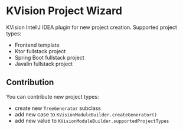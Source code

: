 # KVision Project Wizard
KVision IntellJ IDEA plugin for new project creation.
Supported project types:
* Frontend template
* Ktor fullstack project
* Spring Boot fullstack project
* Javalin fullstack project
 
 ## Contribution
You can contribute new project types:
* create new `TreeGenerator` subclass
* add new case to `KVisionModuleBuilder.createGenerator()`
* add new value to `KVisionModuleBuilder.supportedProjectTypes`
